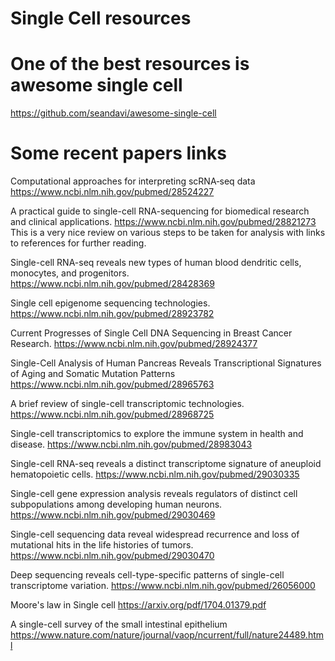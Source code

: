 # Single Cell resources

# One of the best resources is awesome single cell
https://github.com/seandavi/awesome-single-cell


# Some recent papers links
Computational approaches for interpreting scRNA‐seq data
https://www.ncbi.nlm.nih.gov/pubmed/28524227

A practical guide to single-cell RNA-sequencing for biomedical research and clinical applications.
https://www.ncbi.nlm.nih.gov/pubmed/28821273
This is a very nice review on various steps to be taken for analysis with links to references for further reading.


Single-cell RNA-seq reveals new types of human blood dendritic cells, monocytes, and progenitors.
https://www.ncbi.nlm.nih.gov/pubmed/28428369


Single cell epigenome sequencing technologies.
https://www.ncbi.nlm.nih.gov/pubmed/28923782

Current Progresses of Single Cell DNA Sequencing in Breast Cancer Research.
https://www.ncbi.nlm.nih.gov/pubmed/28924377

Single-Cell Analysis of Human Pancreas Reveals Transcriptional Signatures of Aging and Somatic Mutation Patterns
https://www.ncbi.nlm.nih.gov/pubmed/28965763


A brief review of single-cell transcriptomic technologies.
https://www.ncbi.nlm.nih.gov/pubmed/28968725


Single-cell transcriptomics to explore the immune system in health and disease.
https://www.ncbi.nlm.nih.gov/pubmed/28983043

Single-cell RNA-seq reveals a distinct transcriptome signature of aneuploid hematopoietic cells.
https://www.ncbi.nlm.nih.gov/pubmed/29030335

Single-cell gene expression analysis reveals regulators of distinct cell subpopulations among developing human neurons.
https://www.ncbi.nlm.nih.gov/pubmed/29030469

Single-cell sequencing data reveal widespread recurrence and loss of mutational hits in the life histories of tumors.
https://www.ncbi.nlm.nih.gov/pubmed/29030470


Deep sequencing reveals cell-type-specific patterns of single-cell transcriptome variation.
https://www.ncbi.nlm.nih.gov/pubmed/26056000


Moore's law in Single cell
https://arxiv.org/pdf/1704.01379.pdf

A single-cell survey of the small intestinal epithelium
https://www.nature.com/nature/journal/vaop/ncurrent/full/nature24489.html
